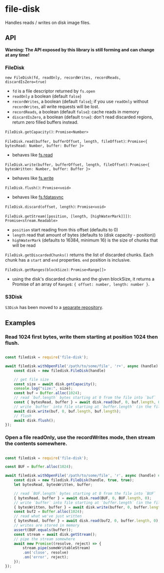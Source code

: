 # file-disk
Handles reads / writes on disk image files.

## API

**Warning: The API exposed by this library is still forming and can change at
any time!**

### FileDisk

`new FileDisk(fd, readOnly, recordWrites, recordReads, discardIsZero=true)`

 - `fd` is a file descriptor returned by `fs.open`
 - `readOnly` a boolean (default `false`)
 - `recordWrites`, a boolean (default `false`); if you use `readOnly` without
 `recordWrites`, all write requests will be lost.
 - `recordReads`, a boolean (default `false`): cache reads in memory
 - `discardIsZero`, a boolean (default `true`): don't read discarded regions,
 return zero filled buffers instead.

`FileDisk.getCapacity()`: `Promise<Number>`

`FileDisk.read(buffer, bufferOffset, length, fileOffset)`: `Promise<{ bytesRead: Number, buffer: Buffer }>`

 - behaves like [fs.read](https://nodejs.org/api/fs.html#fs_fs_read_fd_buffer_offset_length_position_callback)

`FileDisk.write(buffer, bufferOffset, length, fileOffset)`: `Promise<{ bytesWritten: Number, buffer: Buffer }>`

 - behaves like [fs.write](https://nodejs.org/api/fs.html#fs_fs_write_fd_buffer_offset_length_position_callback)

`FileDisk.flush()`: `Promise<void>`

 - behaves like [fs.fdatasync](https://nodejs.org/api/fs.html#fs_fs_fdatasync_fd_callback)

`FileDisk.discard(offset, length)`: `Promise<void>`

`FileDisk.getStream([position, [length, [highWaterMark]]])`: `Promise<stream.Readable>`
 - `position` start reading from this offset (defaults to 0)
 - `length` read that amount of bytes (defaults to (disk capacity - position))
 - `highWaterMark` (defaults to 16384, minimum 16) is the size of chunks that
 will be read

`FileDisk.getDiscardedChunks()` returns the list of discarded chunks. Each chunk
has a `start` and `end` properties. `end` position is inclusive.

`FileDisk.getRanges(blockSize)`: `Promise<Range[]>`
 - using the disk's discarded chunks and the given blockSize, it returns a Promise
of an array of `Range`s: `{ offset: number, length: number }`.

### S3Disk

`S3Disk` has been moved to a [separate repository](https://github.com/balena-io-modules/s3-disk).

## Examples

### Read 1024 first bytes, write them starting at position 1024 then flush.

```javascript

const filedisk = require('file-disk');

await filedisk.withOpenFile('/path/to/some/file', 'r+', async (handle) => {
	const disk = new filedisk.FileDisk(handle)

	// get file size
	const size = await disk.getCapacity();
	console.log("size:", size);
	const buf = Buffer.alloc(1024);
	// read `buf.length` bytes starting at 0 from the file into `buf`
	const { bytesRead, buffer } = await disk.read(buf, 0, buf.length, 0);
	// write `buffer` into file starting at `buffer.length` (in the file)
	await disk.write(buf, 0, buf.length, buf.length);
	// flush
	await disk.flush();
});


```

### Open a file readOnly, use the recordWrites mode, then stream the contents somewhere.

```javascript

const filedisk = require('file-disk');

const BUF = Buffer.alloc(1024);

await filedisk.withOpenFile('/path/to/some/file', 'r', async (handle) => {
	const disk = new filedisk.FileDisk(handle, true, true);
	let bytesRead, bytesWritten, buffer;

	// read `BUF.length` bytes starting at 0 from the file into `BUF`
	{ bytesRead, buffer } = await disk.read(BUF, 0, BUF.length, 0);
	// write `buffer` into file starting at `buffer.length` (in the file)
	{ bytesWritten, buffer } = await disk.write(buffer, 0, buffer.length, buffer.length);
	const buf2 = Buffer.alloc(1024);
	// read what we've just written
	{ bytesRead, buffer } = await disk.read(buf2, 0, buffer.length, 0);
	// writes are stored in memory
	assert(BUF.equals(buffer));
	const stream = await disk.getStream();
	// pipe the stream somewhere
	await new Promise((resolve, reject) => {
		stream.pipe(someWritableStream)
		.on('close', resolve)
		.on('error', reject);
	});
});

```
